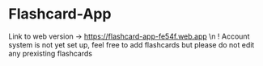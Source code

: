 # Flashcard-App
Link to web version -> https://flashcard-app-fe54f.web.app \n
! Account system is not yet set up, feel free to add flashcards but please do not edit any prexisting flashcards
